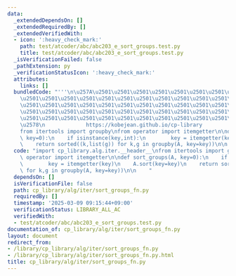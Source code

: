 ```yaml
---
data:
  _extendedDependsOn: []
  _extendedRequiredBy: []
  _extendedVerifiedWith:
  - icon: ':heavy_check_mark:'
    path: test/atcoder/abc/abc203_e_sort_groups.test.py
    title: test/atcoder/abc/abc203_e_sort_groups.test.py
  _isVerificationFailed: false
  _pathExtension: py
  _verificationStatusIcon: ':heavy_check_mark:'
  attributes:
    links: []
  bundledCode: "'''\n\u257A\u2501\u2501\u2501\u2501\u2501\u2501\u2501\u2501\u2501\u2501\
    \u2501\u2501\u2501\u2501\u2501\u2501\u2501\u2501\u2501\u2501\u2501\u2501\u2501\
    \u2501\u2501\u2501\u2501\u2501\u2501\u2501\u2501\u2501\u2501\u2501\u2501\u2501\
    \u2501\u2501\u2501\u2501\u2501\u2501\u2501\u2501\u2501\u2501\u2501\u2501\u2501\
    \u2501\u2501\u2501\u2501\u2501\u2501\u2501\u2501\u2501\u2501\u2501\u2501\u2501\
    \u2578\n             https://kobejean.github.io/cp-library               \n'''\n\
    from itertools import groupby\nfrom operator import itemgetter\n\ndef sort_groups(A,\
    \ key=0):\n    if isinstance(key,int):\n        key = itemgetter(key)\n    A.sort(key=key)\n\
    \    return sorted((k,list(g)) for k,g in groupby(A, key=key))\n\n    \n"
  code: "import cp_library.alg.iter.__header__\nfrom itertools import groupby\nfrom\
    \ operator import itemgetter\n\ndef sort_groups(A, key=0):\n    if isinstance(key,int):\n\
    \        key = itemgetter(key)\n    A.sort(key=key)\n    return sorted((k,list(g))\
    \ for k,g in groupby(A, key=key))\n\n    "
  dependsOn: []
  isVerificationFile: false
  path: cp_library/alg/iter/sort_groups_fn.py
  requiredBy: []
  timestamp: '2025-03-09 09:15:44+09:00'
  verificationStatus: LIBRARY_ALL_AC
  verifiedWith:
  - test/atcoder/abc/abc203_e_sort_groups.test.py
documentation_of: cp_library/alg/iter/sort_groups_fn.py
layout: document
redirect_from:
- /library/cp_library/alg/iter/sort_groups_fn.py
- /library/cp_library/alg/iter/sort_groups_fn.py.html
title: cp_library/alg/iter/sort_groups_fn.py
---
```

